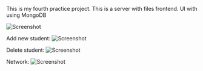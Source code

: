 This is my fourth practice project. This is a server with files frontend. UI with using MongoDB

![Screenshot](_README/screenshot.png)

Add new student:
![Screenshot](_README/screenshot1.png)

Delete student:
![Screenshot](_README/screenshot2.png)

Network:
![Screenshot](_README/screenshot3.png)
